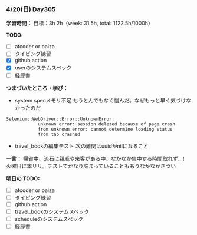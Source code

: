 ### 4/20(日) Day305

**学習時間：**
目標：3h
2h（week: 31.5h, total: 1122.5h/1000h）

**TODO:**
- [ ] atcoder or paiza
- [ ] タイピング練習
- [x] github action
- [x] userのシステムスペック
- [ ] 経歴書

**つまづいたところ・学び：**
- system specメモリ不足
もうとんでもなく悩んだ。なぜもっと早く気づけなかったのだ
```
Selenium::WebDriver::Error::UnknownError:
            unknown error: session deleted because of page crash
            from unknown error: cannot determine loading status
            from tab crashed
```

- travel_bookの編集テスト
次の難関はuuidがnilになること

**一言：**
帰省中、流石に親戚や来客がある中、なかなか集中する時間取れず..！
火曜日に本リリ。テストでかなり詰まっていることもありなかなかきつい

**明日の TODO:**
- [ ] atcoder or paiza
- [ ] タイピング練習
- [ ] github action
- [ ] travel_bookのシステムスペック
- [ ] scheduleのシステムスペック
- [ ] 経歴書
